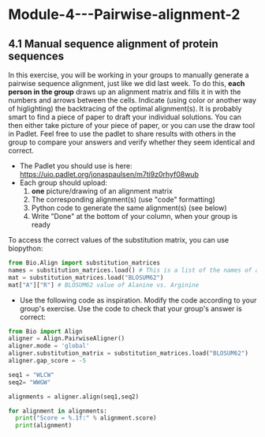 # Module-4---Pairwise-alignment-2
## 4.1 Manual sequence alignment of protein sequences
In this exercise, you will be working in your groups to manually generate a pairwise sequence alignment, just like we did last week. To do this, **each person in the group** draws up an alignment matrix and fills it in with the numbers and arrows between the cells. Indicate (using color or another way of higlighting) the backtracing of the optimal alignment(s). It is probably smart to find a piece of paper to draft your individual solutions. You can then either take picture of your piece of paper, or you can use the draw tool in Padlet. Feel free to use the padlet to share results with others in the group to compare your answers and verify whether they seem identical and correct.
- The Padlet you should use is here: https://uio.padlet.org/jonaspaulsen/m7ti9z0rhyf08wub
- Each group should upload:
  1. **one** picture/drawing of an alignment matrix 
  2. The corresponding alignment(s) (use "code" formatting)
  3. Python code to generate the same alignment(s) (see below)
  4. Write "Done" at the bottom of your column, when your group is ready


To access the correct values of the substitution matrix, you can use biopython:
```python
from Bio.Align import substitution_matrices
names = substitution_matrices.load() # This is a list of the names of all available substitution matrices
mat = substitution_matrices.load("BLOSUM62")
mat["A"]["R"] # BLOSUM62 value of Alanine vs. Arginine
```


- Use the following code as inspiration. Modify the code according to your group's exercise. Use the code to check that your group's answer is correct:
```python
from Bio import Align
aligner = Align.PairwiseAligner()
aligner.mode = 'global'
aligner.substitution_matrix = substitution_matrices.load("BLOSUM62")
aligner.gap_score = -5

seq1 = "WLCW"
seq2= "WWGW"

alignments = aligner.align(seq1,seq2)

for alignment in alignments:
  print("Score = %.1f:" % alignment.score)
  print(alignment)
```

